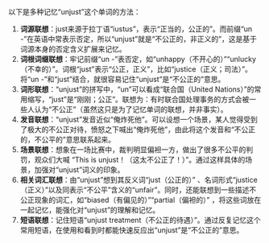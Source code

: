 以下是多种记忆“unjust”这个单词的方法：
1. **词源联想**：just来源于拉丁语“iustus”，表示“正当的，公正的”。而前缀“un -”在英语中常表示否定，所以“unjust”就是“不公正的，非正义的”，这是基于词源本身的否定含义扩展来记忆。 
2. **词根词缀联想**：牢记前缀“un -”表否定，如“unhappy（不开心的）”“unlucky（不幸的）”。词根“just”表示“公正，正义”，比如“justice（正义；司法）”。将“un -”和“just”结合，就很容易记住“unjust”是“不公正的”意思。
3. **词形联想**：“unjust”的拼写中，“un”可以看成“联合国（United Nations）”的常用缩写，“just”是“刚刚；公正”。联想为：有时联合国处理事务的方式会被一些人认为“不公正”（虽然这只是为了记忆单词的联想，并非事实）。
4. **发音联想**：“unjust”发音近似“俺炸死他”。可以设想一个场景，某人觉得受到了极大的不公正对待，愤怒之下喊出“俺炸死他”，由此将这个发音和“不公正的，不公平的”意思联系起来。 
5. **场景联想**：想象在一场比赛中，裁判明显偏袒一方，做出了很多不公平的判罚，观众们大喊 “This is unjust！（这太不公正了！）”。通过这样具体的场景，加强对“unjust”词义的印象。 
6. **相关词汇联想**：由“unjust”想到其反义词“just（公正的）” 、名词形式“justice（正义）”以及同表示“不公平”含义的“unfair”。同时，还能联想到一些描述不公正现象的词汇，如“biased（有偏见的）”“partial（偏袒的）” ，将这些词放在一起记忆，能强化对“unjust”的理解和记忆。 
7. **短语联想**：记住短语“unjust treatment（不公正的待遇）”。通过反复记忆这个常用短语，在使用和看到时都能快速反应出“unjust”是“不公正的”意思。 